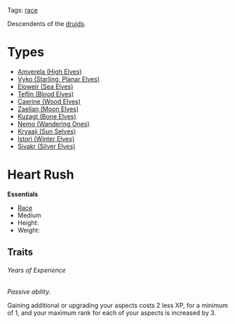 Tags: [race](Races)

Descendents of the [druids](Druids). 

# Types
- [Amverela (High Elves)](Amverela)
- [Vyko (Starling, Planar Elves)](Vyko)
- [Eloweir (Sea Elves)](Eloweir)
- [Teflin (Blood Elves)](Teflin)
- [Caerine (Wood Elves)](Caerine)
- [Zaelian (Moon Elves)](Zaelian)
- [Kuzagt (Bone Elves)](Kuzagt)
- [Nemo (Wandering Ones)](Nemo)
- [Kryaaji (Sun Selves)](Kryaaji)
- [Istori (Winter Elves)](Istori)
- [Sivakr (Silver Elves)](Sivakr)

# Heart Rush

**Essentials**

- [Race](Races)
- Medium
- Height: 
- Weight: 

## Traits

###### Years of Experience
*Passive ability.*

Gaining additional or upgrading your aspects costs 2 less XP, for a minimum of 1, and your maximum rank for each of your aspects is increased by 3. 
